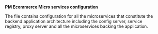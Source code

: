**PM Ecommerce Micro services configuration**

The file contains configuration for all the microservices that constitute the backend application architecture including the config server, service registry, proxy server and all the microservices backing the application.
